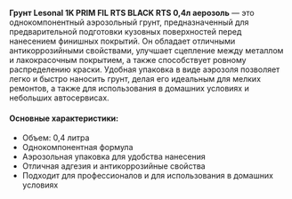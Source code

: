 **Грунт Lesonal 1K PRIM FIL RTS BLACK RTS 0,4л аерозоль** — это однокомпонентный аэрозольный грунт, предназначенный для предварительной подготовки кузовных поверхностей перед нанесением финишных покрытий. Он обладает отличными антикоррозийными свойствами, улучшает сцепление между металлом и лакокрасочным покрытием, а также способствует ровному распределению краски. Удобная упаковка в виде аэрозоля позволяет легко и быстро наносить грунт, делая его идеальным для мелких ремонтов, а также для использования в домашних условиях и небольших автосервисах.

#### Основные характеристики:

- Объем: 0,4 литра
- Однокомпонентная формула
- Аэрозольная упаковка для удобства нанесения
- Отличная адгезия и антикоррозийные свойства
- Подходит для профессионалов и для использования в домашних условиях
